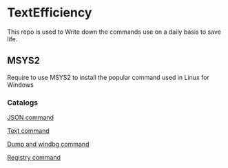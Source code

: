 # TextEfficiency
This repo is used to Write down the commands use on a daily basis to save life.

## MSYS2
Require to use MSYS2 to install the popular command used in Linux for Windows

### Catalogs
[JSON command](./json/README.md)

[Text command](./text/README.md)

[Dump and windbg command](./dump/README.md)

[Registry command](./registry/README.md)




